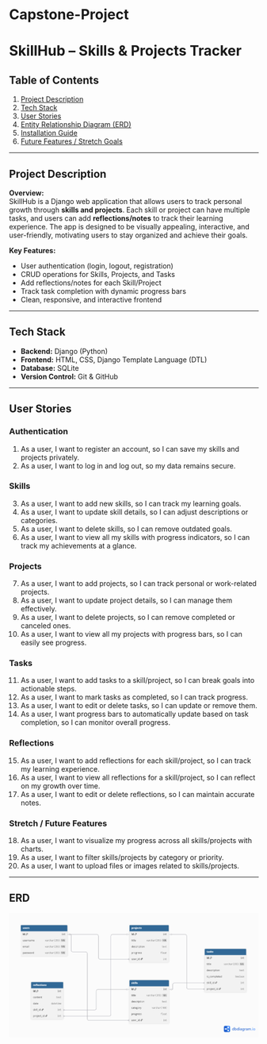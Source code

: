 # Capstone-Project
# SkillHub – Skills & Projects Tracker

## Table of Contents
1. [Project Description](#project-description)
2. [Tech Stack](#tech-stack)
3. [User Stories](#user-stories)
4. [Entity Relationship Diagram (ERD)](#entity-relationship-diagram-erd)
5. [Installation Guide](#installation-guide)
6. [Future Features / Stretch Goals](#future-features--stretch-goals)

---

## Project Description
**Overview:**  
SkillHub is a Django web application that allows users to track personal growth through **skills and projects**. Each skill or project can have multiple tasks, and users can add **reflections/notes** to track their learning experience. The app is designed to be visually appealing, interactive, and user-friendly, motivating users to stay organized and achieve their goals.  

**Key Features:**  
- User authentication (login, logout, registration)  
- CRUD operations for Skills, Projects, and Tasks  
- Add reflections/notes for each Skill/Project  
- Track task completion with dynamic progress bars  
- Clean, responsive, and interactive frontend  

---

## Tech Stack
- **Backend:** Django (Python)  
- **Frontend:** HTML, CSS, Django Template Language (DTL)  
- **Database:** SQLite  
- **Version Control:** Git & GitHub  

---

## User Stories

### Authentication
1. As a user, I want to register an account, so I can save my skills and projects privately.  
2. As a user, I want to log in and log out, so my data remains secure.  

### Skills
3. As a user, I want to add new skills, so I can track my learning goals.  
4. As a user, I want to update skill details, so I can adjust descriptions or categories.  
5. As a user, I want to delete skills, so I can remove outdated goals.  
6. As a user, I want to view all my skills with progress indicators, so I can track my achievements at a glance.  

### Projects
7. As a user, I want to add projects, so I can track personal or work-related projects.  
8. As a user, I want to update project details, so I can manage them effectively.  
9. As a user, I want to delete projects, so I can remove completed or canceled ones.  
10. As a user, I want to view all my projects with progress bars, so I can easily see progress.  

### Tasks
11. As a user, I want to add tasks to a skill/project, so I can break goals into actionable steps.  
12. As a user, I want to mark tasks as completed, so I can track progress.  
13. As a user, I want to edit or delete tasks, so I can update or remove them.  
14. As a user, I want progress bars to automatically update based on task completion, so I can monitor overall progress.  

### Reflections
15. As a user, I want to add reflections for each skill/project, so I can track my learning experience.  
16. As a user, I want to view all reflections for a skill/project, so I can reflect on my growth over time.  
17. As a user, I want to edit or delete reflections, so I can maintain accurate notes.  

### Stretch / Future Features
18. As a user, I want to visualize my progress across all skills/projects with charts.  
19. As a user, I want to filter skills/projects by category or priority.  
20. As a user, I want to upload files or images related to skills/projects.  

---
## ERD

![SkillHub ERD](assets/erd.png)
